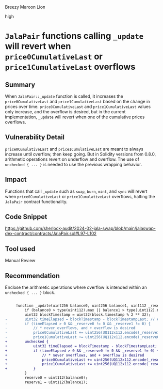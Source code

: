 Breezy Maroon Lion

high

# `JalaPair` functions calling `_update` will revert when `price0CumulativeLast` or `price1CumulativeLast` overflows

## Summary

When `JalaPair::_update` function is called, it increases the  `price0CumulativeLast` and `price1CumulativeLast` based on the change in prices over time. `price0CumulativeLast` and `price1CumulativeLast` values only increase, and the overflow is desired, but in the current implementation, `_update` will revert when one of the cumulative prices overflows.

## Vulnerability Detail

`price0CumulativeLast` and `price1CumulativeLast`  are meant to always increase until overflow, then keep going. But in Solidity versions from 0.8.0, arithmetic operations revert on underflow and overflow. The use of `unchecked { ... }` is needed to use the previous wrapping behavior.



## Impact

Functions that call `_update` such as `swap`, `burn`, `mint`, and `sync` will revert when `price0CumulativeLast` or `price1CumulativeLast` overflows, halting the `JalaPair` contract functionality.

## Code Snippet

https://github.com/sherlock-audit/2024-02-jala-swap/blob/main/jalaswap-dex-contract/contracts/JalaPair.sol#L97-L102

## Tool used

Manual Review

## Recommendation

Enclose the arithmetic operations where overflow is intended within an `unchecked { ... }` block.

```diff

     function _update(uint256 balance0, uint256 balance1, uint112 _reserve0, uint112 _reserve1) private {
         if (balance0 > type(uint112).max || balance1 > type(uint112).max) revert Overflow();
         uint32 blockTimestamp = uint32(block.timestamp % 2 ** 32);
-        uint32 timeElapsed = blockTimestamp - blockTimestampLast; // overflow is desired
-        if (timeElapsed > 0 && _reserve0 != 0 && _reserve1 != 0) {
-            // * never overflows, and + overflow is desired
-            price0CumulativeLast += uint256(UQ112x112.encode(_reserve1).uqdiv(_reserve0)) * timeElapsed;
-            price1CumulativeLast += uint256(UQ112x112.encode(_reserve0).uqdiv(_reserve1)) * timeElapsed;
+        unchecked {
+            uint32 timeElapsed = blockTimestamp - blockTimestampLast; // overflow is desired
+            if (timeElapsed > 0 && _reserve0 != 0 && _reserve1 != 0) {
+                // * never overflows, and + overflow is desired
+                price0CumulativeLast += uint256(UQ112x112.encode(_reserve1).uqdiv(_reserve0)) * timeElapsed;
+                price1CumulativeLast += uint256(UQ112x112.encode(_reserve0).uqdiv(_reserve1)) * timeElapsed;
+            }
         }
         reserve0 = uint112(balance0);
         reserve1 = uint112(balance1);

```
